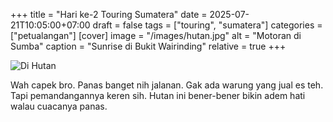 +++
title = "Hari ke-2 Touring Sumatera"
date = 2025-07-21T10:05:00+07:00
draft = false
tags = ["touring", "sumatera"]
categories = ["petualangan"]
[cover]
image = "/images/hutan.jpg"
alt = "Motoran di Sumba"
caption = "Sunrise di Bukit Wairinding"
relative = true
+++

<img src="/images/hutan.jpg" class="img-inline" alt="Di Hutan" />

Wah capek bro. Panas banget nih jalanan. Gak ada warung yang jual es teh. Tapi pemandangannya keren sih. Hutan ini bener-bener bikin adem hati walau cuacanya panas.
